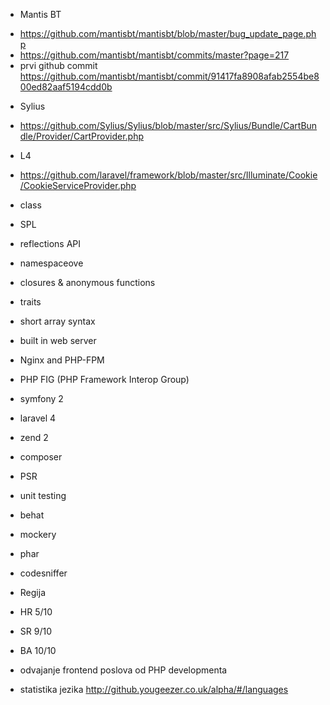 
* Mantis BT
 - https://github.com/mantisbt/mantisbt/blob/master/bug_update_page.php
 - https://github.com/mantisbt/mantisbt/commits/master?page=217
 - prvi github commit https://github.com/mantisbt/mantisbt/commit/91417fa8908afab2554be800ed82aaf5194cdd0b

* Sylius
 - https://github.com/Sylius/Sylius/blob/master/src/Sylius/Bundle/CartBundle/Provider/CartProvider.php

* L4
 - https://github.com/laravel/framework/blob/master/src/Illuminate/Cookie/CookieServiceProvider.php

- class
- SPL
- reflections API
- namespaceove
- closures & anonymous functions
- traits
- short array syntax
- built in web server
- Nginx and PHP-FPM 
- PHP FIG (PHP Framework Interop Group)

- symfony 2
- laravel 4
- zend 2
- composer
- PSR
- unit testing
- behat
- mockery
- phar
- codesniffer

* Regija
- HR 5/10
- SR 9/10
- BA 10/10

- odvajanje frontend poslova od PHP developmenta

- statistika jezika
http://github.yougeezer.co.uk/alpha/#/languages
